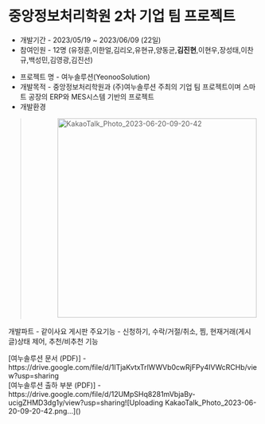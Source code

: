 # 중앙정보처리학원 2차 기업 팀 프로젝트
- 개발기간 - 2023/05/19 ~ 2023/06/09 (22일)
- 참여인원 - 12명 (유정훈,이한얼,김리오,유현규,양동균,**김진현**,이현우,장성태,이찬규,백성민,김영광,김진선)<p>
- 프로젝트 명 - 여누솔루션(YeonooSolution)
- 개발목적 - 중앙정보처리학원과 (주)여누솔루션 주최의 기업 팀 프로젝트이며 스마트 공장의 ERP와 MES시스템 기반의 프로젝트
- 개발환경
> &nbsp;&nbsp;&nbsp;&nbsp;&nbsp;&nbsp;&nbsp;&nbsp;&nbsp;&nbsp;&nbsp;&nbsp;&nbsp;&nbsp;&nbsp;<img width="400" alt="KakaoTalk_Photo_2023-06-20-09-20-42" src="https://github.com/kimjinzx/yeonoosolution/assets/118345975/76d6da04-1be4-4e62-8f23-260f7eb78e5c">

개발파트 - 같이사요 게시판
주요기능 - 신청하기, 수락/거절/취소, 찜, 현재거래(게시글)상태 제어, 추천/비추천 기능


<p>
[여누솔루션 문서 (PDF)] - https://drive.google.com/file/d/1ITjaKvtxTrlWWVb0cwRjFPy4IVWcRCHb/view?usp=sharing
<br>
[여누솔루션 출하 부분 (PDF)] - https://drive.google.com/file/d/12UMpSHq8281mVbjaBy-ucigZHMD3dg1y/view?usp=sharing![Uploading KakaoTalk_Photo_2023-06-20-09-20-42.png…]()
